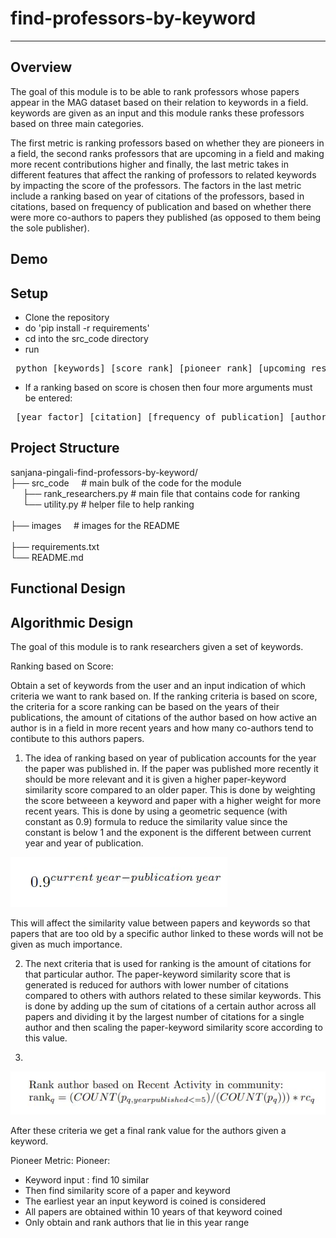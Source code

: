 # find-professors-by-keyword
-----------------------------
Overview
-----------------------------
The goal of this module is to be able to rank professors whose papers appear in the MAG dataset based on their relation to keywords in a field. keywords are given as an input and this module ranks these professors based on three main categories. 

The first metric is ranking professors based on whether they are pioneers in a field, the second ranks professors that are upcoming in a field and making more recent contributions higher and finally, the last metric takes in different features that affect the ranking of professors to related keywords by impacting the score of the professors. The factors in the last metric include a ranking based on year of citations of the professors, based in citations, based on frequency of publication and based on whether there were more co-authors to papers they published (as opposed to them being the sole publisher).
<br/>

Demo
-----------------------------

Setup
-----------------------------
- Clone the repository
- do 'pip install -r requirements'
- cd into the src_code directory
- run
<pre> python [keywords] [score rank] [pioneer rank] [upcoming researcher rank] </pre>
- If a ranking based on score is chosen then four more arguments must be entered:
<pre> [year factor] [citation] [frequency of publication] [author count] </pre>
Project Structure
-----------------------------
sanjana-pingali-find-professors-by-keyword/
</br>
├── src_code    &nbsp;   &nbsp;                                  # main bulk of the code for the module </br> 
&nbsp;   &nbsp;   &nbsp;├── rank_researchers.py    # main file that contains code for ranking </br> 
&nbsp;   &nbsp;   &nbsp;└── utility.py             # helper file to help ranking  </br>  
├── images    &nbsp;   &nbsp;                                  # images for the README </br>  
├── requirements.txt </br>
└── README.md </br>

Functional Design
-----------------------------

Algorithmic Design
-----------------------------
The goal of this module is to rank researchers given a set of keywords.

Ranking based on Score: </br>

Obtain a set of keywords from the user and an input indication of which criteria we want to rank based on. If the ranking criteria is based on score,  the criteria for a score ranking can be based on the years of their publications, the amount of citations of the author based on how active an author is in a field in more recent years and how many co-authors tend to contibute to this authors papers.

1. The idea of ranking based on year of publication accounts for the year the paper was published in. If the paper was published more recently it should be more relevant and it is given a higher paper-keyword similarity score compared to an older paper. This is done by weighting the score betweeen a keyword and paper with a higher weight for more recent years. This is done by using a geometric sequence (with constant as 0.9) formula to reduce the similarity value since the constant is below 1 and the exponent is the different between current year and year of publication.

![alt_text](https://github.com/Forward-UIUC-2022S/sanjana-pingali-find-professors-by-keyword/blob/main/images/Capture.JPG)


This will affect the similarity value between papers and keywords so that papers that are too old by a specific author linked to these words will not be given as much importance.

2. The next criteria that is used for ranking is the amount of citations for that particular author. The paper-keyword similarity score that is generated is reduced for authors with lower number of citations compared to others with authors related to these similar keywords. This is done by adding up the sum of citations of a certain author across all papers and dividing it by the largest number of citations for a single author and then scaling the paper-keyword similarity score according to this value.



3. 

![alt_text](https://github.com/Forward-UIUC-2022S/sanjana-pingali-find-professors-by-keyword/blob/main/images/rank_based_on_activity.JPG)

After these criteria we get a final rank value for the authors given a keyword.

Pioneer Metric:
Pioneer: 
- Keyword input : find 10 similar
- Then find similarity score of a paper and keyword
- The earliest year an input keyword is coined is considered
- All papers are obtained within 10 years of that keyword coined
- Only obtain and rank authors that lie in this year range

